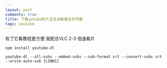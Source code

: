 ```yaml
---
layout: post
comments: true
title: 下載yotube影片並含自動產生的字幕
tags: youtube
---
```

有了它看教程更方便 我配合VLC 2-3 倍速看片

`npm install youtube-dl`

`
youtube-dl --all-subs --embed-subs --sub-format srt --convert-subs srt --write-auto-sub [LINKS]
`

